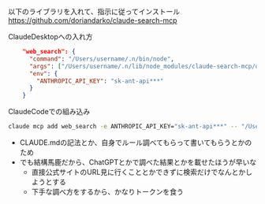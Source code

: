 以下のライブラリを入れて、指示に従ってインストール
https://github.com/doriandarko/claude-search-mcp

ClaudeDesktopへの入れ方
```json
    "web_search": {
      "command": "/Users/username/.n/bin/node",
      "args": ["/Users/username/.n/lib/node_modules/claude-search-mcp/dist/index.js"],
      "env": {
        "ANTHROPIC_API_KEY": "sk-ant-api***"
      }
    }
```

ClaudeCodeでの組み込み
```sh
claude mcp add web_search -e ANTHROPIC_API_KEY="sk-ant-api***" -- "/Users/username/.n/bin/node" "/Users/username/.n/lib/node_modules/claude-search-mcp/dist/index.js"
```

- CLAUDE.mdの記法とか、自身でルール調べてもらって書いてもらうとかのため
- でも結構馬鹿だから、ChatGPTとかで調べた結果とかを載せたほうが早いな
  - 直接公式サイトのURL見に行くこととかできずに検索だけでなんとかしようとする
  - 下手な調べ方をするから、かなりトークンを食う